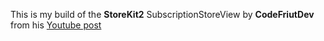 This is my build of the **StoreKit2** SubscriptionStoreView by **CodeFriutDev** from his [Youtube post](https://www.youtube.com/watch?v=kHlRMFnyl1Y)
